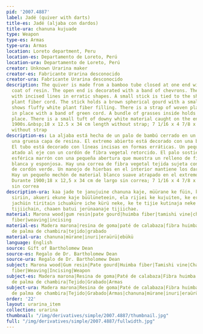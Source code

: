 ```yaml
---
pid: '2007.4887'
label: Jadé (quiver with darts)
title-es: Jadé (aljaba con dardos)
title-ura: chanuna kujuade
type: Weapon
type-es: Armas
type-ura: Armas
location: Loreto department, Peru
location-es: Departamento de Loreto, Perú
location-ura: Departamento de Loreto, Perú
creator: Unknown Urarina maker
creator-es: Fabricante Urarina desconocido
creator-ura: Fabricante Urarina desconocido
description: The quiver is made from a bamboo tube closed at one end with a thick
  coat of resin. The open end is decorated with a band of chevrons. The tube is decorated
  with incised lines in erratic shapes. A small stick is tied to the shaft with twisted
  plant fiber cord. The stick holds a brown spherical gourd with a small opening that
  shows fluffy white plant fiber filling. There is a strap of woven plant fiber held
  in place with a band of green cord. A bundle of grasses inside holds the darts in
  place. There is a small tuft of downy white material caught on the end of a dart.
  1900s.&nbsp;18 x 12.5 x 34 cm length without strap; 7 1/16 x 4 7/8 x 13 3/8 in length
  without strap
description-es: La aljaba está hecha de un palo de bambú cerrado en un extremo con
  una gruesa capa de resina. El extremo abierto está decorado con una banda de galones.
  El tubo está decorado con líneas incisas en formas erráticas. Un pequeño palo está
  atado al eje con un cordón de fibra vegetal retorcido. El palo sostiene una calabaza
  esférica marrón con una pequeña abertura que muestra un relleno de fibra vegetal
  blanca y esponjosa. Hay una correa de fibra vegetal tejida sujeta con una banda
  de cordón verde. Un manojo de hierbas en el interior mantiene los dardos en su lugar.
  Hay un pequeño mechón de material blanco suave atrapado en el extremo de un dardo.
  Durante 1900;18 x 12,5 x 34 cm de largo sin correa; 7 1/16 x 4 7/8 x 13 3/8 de largo
  sin correa
description-ura: kaa jade te janujuine chanuna kaje, müürane ke füin, küani batui
  siriin, akueri ekune kaje büülüneteein, ela rijiei ke kujuiten, ke eraürü laujuiri
  jachüin tiritain ichuaküre iche kürü neke, ke te tijie kutinaja neke tijie bükü
  tijiichain, chaaen batui jerünaanaje tijiichae.
material: Marona wood|gum resin|pate gourd|huimba fiber|tamishi vine|chambira palm
  fiber|weaving|incising
material-es: Madera marona|resina de goma|paté de calabaza|fibra huimba|viña tamishi|fibra
  de palma de chambira|tejido|grabado
material-ura: chanuna|mürane|inuri|eraürü|ebükü
language: English
source: Gift of Bartholomew Dean
source-es: Regalo de Dr. Bartholomew Dean
source-ura: Regalo de Dr. Bartholomew Dean
subject: Marona wood|Gum resin|Pate gourd|Huimba fiber|Tamishi vine|Chambira palm
  fiber|Weaving|Incising|Weapon
subject-es: Madera marona|Resina de goma|Paté de calabaza|Fibra huimba|Viña tamishi|Fibra
  de palma de chambira|Tejido|Grabado|Armas
subject-ura: Madera marona|Resina de goma|Paté de calabaza|Fibra huimba|Viña tamishi|Fibra
  de palma de chambira|Tejido|Grabado|Armas|chanuna|mürane|inuri|eraürü|ebükü
order: '22'
layout: urarina_item
collection: urarina
thumbnail: "/img/derivatives/simple/2007.4887/thumbnail.jpg"
full: "/img/derivatives/simple/2007.4887/fullwidth.jpg"
---
```

